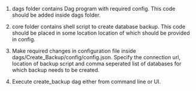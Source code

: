 1) dags folder contains Dag program with required config. This code should be added inside dags folder. 

2) core folder contains shell script to create database backup. This code should be placed in some location location of which should be provided in config.

3) Make required changes in configuration file inside dags/Create_Backup/config/config.json.
Specify the connection url, location of backup script and comma seperated list of databases for which backup needs to be created.

4) Execute create_backup dag either from command line or UI.
 
